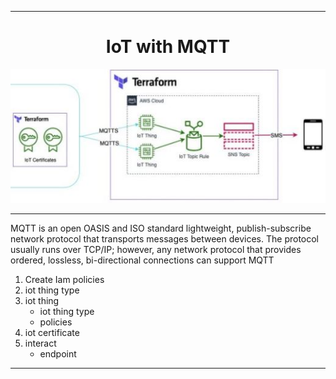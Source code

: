 ***

 <div align="center">
    <h1>IoT with MQTT</h1>
    <img src="images/iot-MQTT.JPG" width="700" />
</div>

***

MQTT is an open OASIS and ISO standard lightweight, publish-subscribe network protocol that transports messages between devices. The protocol usually runs over TCP/IP; however, any network protocol that provides ordered, lossless, bi-directional connections can support MQTT

1. Create Iam policies
2. iot thing type
3. iot thing
   - iot thing type
   - policies
4. iot certificate
5. interact 
   - endpoint
   
***